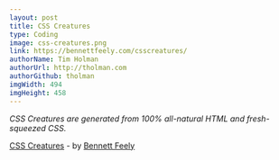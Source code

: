 ```yaml
---
layout: post
title: CSS Creatures
type: Coding
image: css-creatures.png
link: https://bennettfeely.com/csscreatures/
authorName: Tim Holman
authorUrl: http://tholman.com
authorGithub: tholman
imgWidth: 494
imgHeight: 458
---
```


_CSS Creatures are generated from 100% all-natural HTML and fresh-squeezed CSS._

[CSS Creatures](https://bennettfeely.com/csscreatures/) - by [Bennett Feely](https://bennettfeely.com/)
